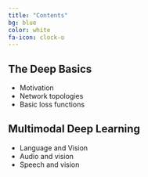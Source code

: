 ```yaml
---
title: "Contents"
bg: blue
color: white
fa-icon: clock-o
---
```


## The Deep Basics

- Motivation 
- Network topologies
- Basic loss functions 

## Multimodal Deep Learning

- Language and Vision 
- Audio and vision
- Speech and vision 

